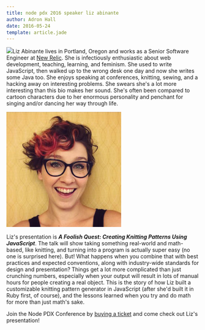 ```yaml
---
title: node pdx 2016 speaker liz abinante
author: Adron Hall
date: 2016-05-24
template: article.jade
---
```




<img src="http://blog.adron.me/articles/node-pdx-2016-speaker-liz-abinante/knitting.png" class="image float-left" />Liz Abinante lives in Portland, Oregon and works as a Senior Software Engineer at <a href="https://newrelic.com/">New Relic</a>. She is infectiously enthusiastic about web development, teaching, learning, and feminism. She used to write JavaScript, then walked up to the wrong desk one day and now she writes some Java too. She enjoys speaking at conferences, knitting, sewing, and a hacking away on interesting problems. She swears she's a lot more interesting than this bio makes her sound. She's often been compared to cartoon characters due to her enormous personality and penchant for singing and/or dancing her way through life.

<span class="more"></span>

<img src="liz.jpg" class="image float-right" />

Liz's presentation is <strong><em>A Foolish Quest: Creating Knitting Patterns Using JavaScript</em></strong>. The talk will show taking something real-world and math-based, like knitting, and turning into a program is actually super easy (no one is surprised here). But! What happens when you combine that with best practices and expected conventions, along with industry-wide standards for design and presentation? Things get a lot more complicated than just crunching numbers, especially when your output will result in lots of manual hours for people creating a real object. This is the story of how Liz built a customizable knitting pattern generator in JavaScript (after she'd built it in Ruby first, of course), and the lessons learned when you try and do math for more than just math's sake.

Join the Node PDX Conference by <a href="http://nodepdx.org/#tickets" target="_blank">buying a ticket</a> and come check out Liz's presentation!
